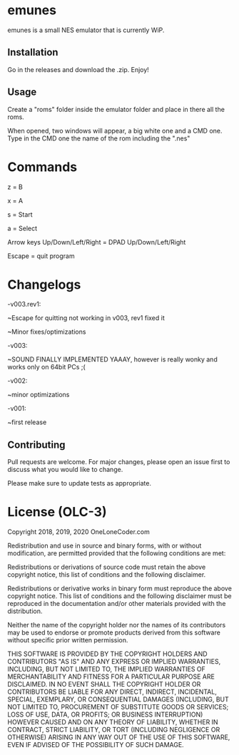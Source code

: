 # emunes
emunes is a small NES emulator that is currently WiP.

## Installation
Go in the releases and download the .zip. Enjoy!

## Usage
Create a "roms" folder inside the emulator folder and place in there all the roms.

When opened, two windows will appear, a big white one and a CMD one. Type in the CMD one the name of the rom including the ".nes"

# Commands
z = B

x = A

s = Start

a = Select

Arrow keys Up/Down/Left/Right = DPAD Up/Down/Left/Right

Escape = quit program

# Changelogs
-v003.rev1:

~Escape for quitting not working in v003, rev1 fixed it

~Minor fixes/optimizations

-v003:

~SOUND FINALLY IMPLEMENTED YAAAY, however is really wonky and works only on 64bit PCs ;(

-v002:

~minor optimizations

-v001:

~first release

## Contributing
Pull requests are welcome. For major changes, please open an issue first to discuss what you would like to change.

Please make sure to update tests as appropriate.

# License (OLC-3)
Copyright 2018, 2019, 2020 OneLoneCoder.com

Redistribution and use in source and binary forms, with or without modification, are permitted provided that the following conditions are met:

Redistributions or derivations of source code must retain the above copyright notice, this list of conditions and the following disclaimer.

Redistributions or derivative works in binary form must reproduce the above copyright notice. This list of conditions and the following disclaimer must be reproduced in the documentation and/or other materials provided with the distribution.

Neither the name of the copyright holder nor the names of its contributors may be used to endorse or promote products derived from this software without specific prior written permission.

THIS SOFTWARE IS PROVIDED BY THE COPYRIGHT HOLDERS AND CONTRIBUTORS "AS IS" AND ANY EXPRESS OR IMPLIED WARRANTIES, INCLUDING, BUT NOT LIMITED TO, THE IMPLIED WARRANTIES OF MERCHANTABILITY AND FITNESS FOR A PARTICULAR PURPOSE ARE DISCLAIMED. IN NO EVENT SHALL THE COPYRIGHT HOLDER OR CONTRIBUTORS BE LIABLE FOR ANY DIRECT, INDIRECT, INCIDENTAL, SPECIAL, EXEMPLARY, OR CONSEQUENTIAL DAMAGES (INCLUDING, BUT NOT LIMITED TO, PROCUREMENT OF SUBSTITUTE GOODS OR SERVICES; LOSS OF USE, DATA, OR PROFITS; OR BUSINESS INTERRUPTION) HOWEVER CAUSED AND ON ANY THEORY OF LIABILITY, WHETHER IN CONTRACT, STRICT LIABILITY, OR TORT (INCLUDING NEGLIGENCE OR OTHERWISE) ARISING IN ANY WAY OUT OF THE USE OF THIS SOFTWARE, EVEN IF ADVISED OF THE POSSIBILITY OF SUCH DAMAGE.
